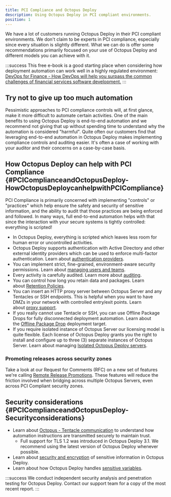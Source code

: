 ```yaml
---
title: PCI Compliance and Octopus Deploy
description: Using Octopus Deploy in PCI compliant environments.
position: 1
---
```


We have a lot of customers running Octopus Deploy in their PCI compliant environments. We don't claim to be experts in PCI compliance, especially since every situation is slightly different. What we can do is offer some recommendations primarily focused on your use of Octopus Deploy and different models you can achieve with it.

:::success
This free e-book is a good starting place when considering how deployment automation can work well in a highly regulated environment: [DevOps for Finance - How DevOps will help you surpass the common challenges of financial services software development.](http://radar.oreilly.com/2015/09/devops-for-finance.html)
:::

## Try not to give up too much automation

Pessimistic approaches to PCI compliance controls will, at first glance, make it more difficult to automate certain activities. One of the main benefits to using Octopus Deploy is end-to-end automation and we recommend not giving that up without spending time to understand why the automation is considered "harmful". Quite often our customers find that leveraging end-to-end automation in Octopus Deploy makes implementing compliance controls and auditing easier. It's often a case of working with your auditor and their concerns on a case-by-case basis.

## How Octopus Deploy can help with PCI Compliance {#PCIComplianceandOctopusDeploy-HowOctopusDeploycanhelpwithPCICompliance}

PCI Compliance is primarily concerned with implementing "controls" or "practices" which help ensure the safety and security of sensitive information, and the ability to audit that those practices are being enforced and followed. In many ways, full end-to-end automation helps with that since the interaction with your secure systems is tightly controlled: everything is scripted!

- In Octopus Deploy, everything is scripted which leaves less room for human error or uncontrolled activities.
- Octopus Deploy supports authentication with Active Directory and other external identity providers which can be used to enforce multi-factor authentication. Learn about [authentication providers](/docs/administration/authentication-providers/index.md).
- You can implement strict, fine-grained, environment-aware security permissions. Learn about [managing users and teams](/docs/administration/managing-users-and-teams/index.md).
- Every activity is carefully audited. Learn more about [auditing](/docs/administration/auditing.md).
- You can control how long you retain data and packages. Learn about [Retention Policies](/docs/administration/retention-policies/index.md).
- You can insert an HTTP proxy server between Octopus Server and any Tentacles or SSH endpoints. This is helpful when you want to have DMZs in your network with controlled entry/exit points. Learn about [proxy support](/docs/infrastructure/windows-targets/proxy-support.md).
- If you really cannot use Tentacle or SSH, you can use Offline Package Drops for fully disconnected deployment automation. Learn about the [Offline Package Drop](/docs/infrastructure/offline-package-drop.md) deployment target.
- If you require isolated instance of Octopus Server our licensing model is quite flexible. Each license of Octopus Deploy grants you the right to install and configure up to three (3) separate instances of Octopus Server. Learn about managing [Isolated Octopus Deploy servers](/docs/deployment-patterns/isolated-octopus-deploy-servers.md).

### Promoting releases across security zones

Take a look at our Request for Comments (RFC) on a new set of features we're calling [Remote Release Promotions](https://octopus.com/blog/remote-release-promotions-rfc). These features will reduce the friction involved when bridging across multiple Octopus Servers, even across PCI Compliant security zones.

## Security considerations {#PCIComplianceandOctopusDeploy-Securityconsiderations}

- Learn about [Octopus - Tentacle communication](/docs/administration/security/octopus-tentacle-communication/index.md) to understand how automation instructions are transmitted securely to maintain trust.
  - Full support for TLS 1.2 was introduced in Octopus Deploy 3.1. We recommend using the latest version of Octopus Deploy whenever possible.
- Learn about [security and encryption](/docs/administration/security/data-encryption.md) of sensitive information in Octopus Deploy.
- Learn about how Octopus Deploy handles [sensitive variables](/docs/deployment-process/variables/sensitive-variables.md).

:::success
We conduct independent security analysis and penetration testing for Octopus Deploy. Contact our support team for a copy of the most recent report.
:::
